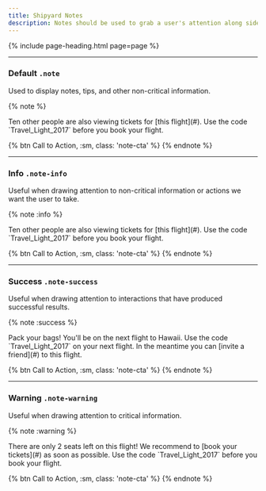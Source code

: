 ```yaml
---
title: Shipyard Notes
description: Notes should be used to grab a user's attention along side of other content.
---
```


{% include page-heading.html page=page %}

---

### Default `.note`
<p class="text-light margin-bottom-sm">Used to display notes, tips, and other non-critical information.</p>

{% note %}
  <p markdown="1">
    Ten other people are also viewing tickets for [this flight](#).
    Use the code `Travel_Light_2017` before you book your flight.
  </p>
  {% btn Call to Action, :sm, class: 'note-cta' %}
{% endnote %}

---

### Info `.note-info`
<p class="text-light margin-bottom-sm">Useful when drawing attention to non-critical information or actions we want the user to take.</p>

{% note :info %}
  <p markdown="1">
    Ten other people are also viewing tickets for [this flight](#).
    Use the code `Travel_Light_2017` before you book your flight.
  </p>
  {% btn Call to Action, :sm, class: 'note-cta' %}
{% endnote %}

---

### Success `.note-success`
<p class="text-light margin-bottom-sm">Useful when drawing attention to interactions that have produced successful results.</p>

{% note :success %}
  <p markdown="1">
    Pack your bags! You'll be on the next flight to Hawaii.
    Use the code `Travel_Light_2017` on your next flight. In the meantime you can [invite a friend](#) to this flight.
  </p>
  {% btn Call to Action, :sm, class: 'note-cta' %}
{% endnote %}

---

### Warning `.note-warning`
<p class="text-light margin-bottom-sm">Useful when drawing attention to critical information.</p>

{% note :warning %}
  <p markdown="1">
    There are only 2 seats left on this flight! We recommend to [book your tickets](#) as soon as possible.
    Use the code `Travel_Light_2017` before you book your flight.
  </p>
  {% btn Call to Action, :sm, class: 'note-cta' %}
{% endnote %}
